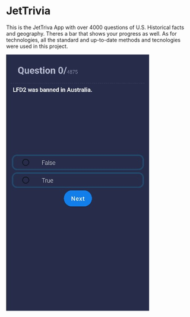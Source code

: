 # JetTrivia

This is the JetTriva App with over 4000 questions of U.S. Historical facts and geography. Theres a bar that shows your progress as well. 
As for technologies, all the standard and up-to-date methods and tecnologies were used in this project.


<img aligin = "left" src = "JTPICS/Screenshot%202022-08-06%20145148.jpg">
